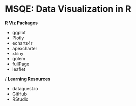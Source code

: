# MSQE: Data Visualization in R

**R Viz Packages**
 - ggplot
 - Plotly
 - echarts4r
 - apexcharter
 - shiny
 - golem
 - fullPage
 - leaflet

/
**Learning Resources**
 - dataquest.io
 - GitHub
 - RStudio
